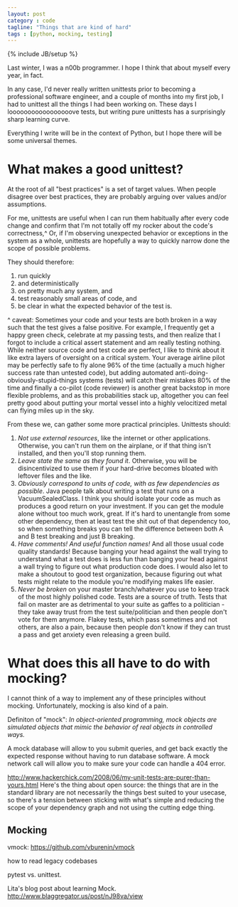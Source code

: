 ```yaml
---
layout: post
category : code
tagline: "Things that are kind of hard"
tags : [python, mocking, testing]
---
```

{% include JB/setup %}

Last winter, I was a n00b programmer. I hope I think that about myself every year, in fact. 

In any case, I'd never really written unittests prior to becoming a professional software engineer, and a couple of months into my first job, I had to unittest all the things I had been working on. These days I looooooooooooooooove tests, but writing pure unittests has a surprisingly sharp learning curve.

Everything I write will be in the context of Python, but I hope there will be some universal themes.

What makes a good unittest?
===========================
At the root of all "best practices" is a set of target values. When people disagree over best practices, they are probably arguing over values and/or assumptions. 

For me, unittests are useful when I can run them habitually after every code change and confirm that I'm not totally off my rocker about the code's correctness,^ Or, if I'm observing unexpected behavior or exceptions in the system as a whole, unittests are hopefully a way to quickly narrow done the scope of possible problems.

They should therefore:
1. run quickly
2. and deterministically
3. on pretty much any system, and
4. test reasonably small areas of code, and
5. be clear in what the expected behavior of the test is. 

^ caveat: Sometimes your code and your tests are both broken in a way such that the test gives a false positive. For example, I frequently get a happy green check, celebrate at my passing tests, and then realize that I forgot to include a critical assert statement and am really testing nothing. While neither source code and test code are perfect, I like to think about it like extra layers of oversight on a critical system. Your average airline pilot may be perfectly safe to fly alone 96% of the time (actually a much higher success rate than untested code), but adding automated anti-doing-obviously-stupid-things systems (tests) will catch their mistakes 80% of the time and finally a co-pilot (code reviewer) is another great backstop in more flexible problems, and as this probabilities stack up, altogether you can feel pretty good about putting your mortal vessel into a highly velocitized metal can flying miles up in the sky.

From these we, can gather some more practical principles. Unittests should:
1. *Not use external resources*, like the internet or other applications. Otherwise, you can't run them on the airplane, or if that thing isn't installed, and then you'll stop running them.
2. *Leave state the same as they found it*. Otherwise, you will be disincentivized to use them if your hard-drive becomes bloated with leftover files and the like.
3. *Obviously correspond to units of code, with as few dependencies as possible*. Java people talk about writing a test that runs on a VacuumSealedClass. I think you should isolate your code as much as produces a good return on your investment. If you can get the module alone without too much work, great. If it's hard to unentangle from some other dependency, then at least test the shit out of that dependency too, so when something breaks you can tell the difference between both A and B test breaking and just B breaking.
4. *Have comments! And useful function names!* And all those usual code quality standards! Because banging your head against the wall trying to understand what a test does is less fun than banging your head against a wall trying to figure out what production code does. I would also let to make a shoutout to good test organization, because figuring out what tests might relate to the module you're modifying makes life easier.
5. *Never be broken* on your master branch/whatever you use to keep track of the most highly polished code. Tests are a source of truth. Tests that fail on master are as detrimental to your suite as gaffes to a politician - they take away trust from the test suite/politician and then people don't vote for them anymore. Flakey tests, which pass sometimes and not others, are also a pain, because then people don't know if they can trust a pass and get anxiety even releasing a green build. 

What does this all have to do with mocking?
===========================================

I cannot think of a way to implement any of these principles without mocking. Unfortunately, mocking is also kind of a pain. 

Definiton of "mock": _In object-oriented programming, mock objects are simulated objects that mimic the behavior of real objects in controlled ways._

A mock database will allow to you submit queries, and get back exactly the expected response without having to run database software. A mock network call will allow you to make sure your code can handle a 404 error. 


http://www.hackerchick.com/2008/06/my-unit-tests-are-purer-than-yours.html
Here's the thing about open source: the things that are in the standard library are not necessarily the things best suited to your usecase, so there's a tension between sticking with what's simple and reducing the scope of your dependency graph and not using the cutting edge thing.




Mocking 
-------

vmock: https://github.com/vburenin/vmock

how to read legacy codebases

pytest vs. unittest. 

Lita's blog post about learning Mock. http://www.blaggregator.us/post/nJ98va/view
